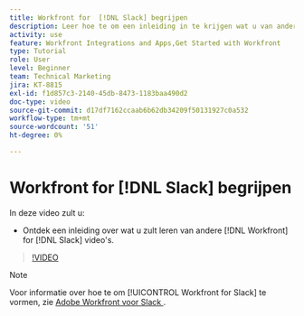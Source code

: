 ```yaml
---
title: Workfront for  [!DNL Slack] begrijpen
description: Leer hoe te om een inleiding in te krijgen wat u van andere  [!DNL Workfront]  voor de video's van Slack zult leren.
activity: use
feature: Workfront Integrations and Apps,Get Started with Workfront
type: Tutorial
role: User
level: Beginner
team: Technical Marketing
jira: KT-8815
exl-id: f1d857c3-2140-45db-8473-1183baa490d2
doc-type: video
source-git-commit: d17df7162ccaab6b62db34209f50131927c0a532
workflow-type: tm+mt
source-wordcount: '51'
ht-degree: 0%

---
```


# Workfront for [!DNL Slack] begrijpen

In deze video zult u:

* Ontdek een inleiding over wat u zult leren van andere [!DNL Workfront] for [!DNL Slack] video&#39;s.

>[!VIDEO](https://video.tv.adobe.com/v/335116/?quality=12&learn=on&enablevpops)

>[!NOTE]
>
>Voor informatie over hoe te om [!UICONTROL Workfront for Slack] te vormen, zie [ Adobe Workfront voor Slack ](https://experienceleague.adobe.com/docs/workfront/using/adobe-workfront-integrations/workfront-for-slack/use-workfront-for-slack.html?lang=nl-NL).

